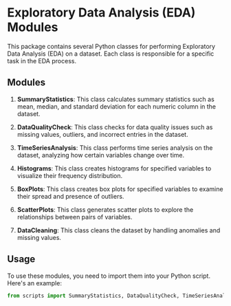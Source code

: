 # Exploratory Data Analysis (EDA) Modules

This package contains several Python classes for performing Exploratory Data Analysis (EDA) on a dataset. Each class is responsible for a specific task in the EDA process.

## Modules

1. **SummaryStatistics**: This class calculates summary statistics such as mean, median, and standard deviation for each numeric column in the dataset.

2. **DataQualityCheck**: This class checks for data quality issues such as missing values, outliers, and incorrect entries in the dataset.

3. **TimeSeriesAnalysis**: This class performs time series analysis on the dataset, analyzing how certain variables change over time.

4. **Histograms**: This class creates histograms for specified variables to visualize their frequency distribution.

5. **BoxPlots**: This class creates box plots for specified variables to examine their spread and presence of outliers.

6. **ScatterPlots**: This class generates scatter plots to explore the relationships between pairs of variables.

7. **DataCleaning**: This class cleans the dataset by handling anomalies and missing values.

## Usage

To use these modules, you need to import them into your Python script. Here's an example:

```python
from scripts import SummaryStatistics, DataQualityCheck, TimeSeriesAnalysis, CorrelationAnalysis, WindAnalysis, TemperatureAnalysis, DataCleaning, Histograms, BoxPlots, ScatterPlots
